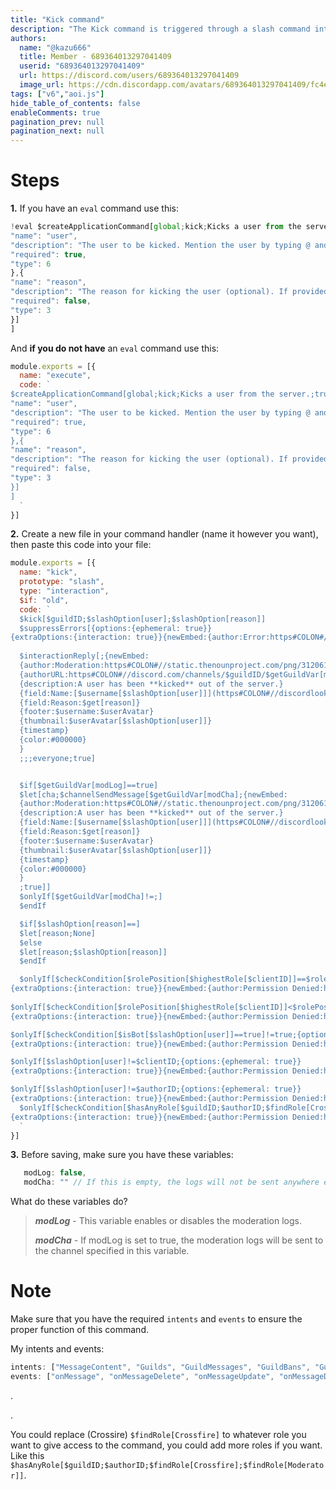 ```yaml
---
title: "Kick command"
description: "The Kick command is triggered through a slash command interaction. Nothing special, it's just a kick command."
authors:
  name: "@kazu666"
  title: Member - 689364013297041409
  userid: "689364013297041409"
  url: https://discord.com/users/689364013297041409
  image_url: https://cdn.discordapp.com/avatars/689364013297041409/fc4e334a1f8194949082467c960ed308.png
tags: ["v6","aoi.js"]
hide_table_of_contents: false
enableComments: true
pagination_prev: null
pagination_next: null
---
```


# Steps

**1.** If you have an `eval` command use this:

```js
!eval $createApplicationCommand[global;kick;Kicks a user from the server.;true;slash;[{
"name": "user",
"description": "The user to be kicked. Mention the user by typing @ and selecting them from the list.",
"required": true,
"type": 6
},{
"name": "reason",
"description": "The reason for kicking the user (optional). If provided, it will be displayed in the server log.",
"required": false,
"type": 3
}]
]
```

And **if you do not have** an `eval` command use this:

```js
module.exports = [{
  name: "execute",
  code: `
$createApplicationCommand[global;kick;Kicks a user from the server.;true;slash;[{
"name": "user",
"description": "The user to be kicked. Mention the user by typing @ and selecting them from the list.",
"required": true,
"type": 6
},{
"name": "reason",
"description": "The reason for kicking the user (optional). If provided, it will be displayed in the server log.",
"required": false,
"type": 3
}]
]
  `
}]
```

**2.** Create a new file in your command handler (name it however you want), then paste this code into your file:

```js
module.exports = [{
  name: "kick",
  prototype: "slash",
  type: "interaction",
  $if: "old",
  code: `
  $kick[$guildID;$slashOption[user];$slashOption[reason]]
  $suppressErrors[{options:{ephemeral: true}}
{extraOptions:{interaction: true}}{newEmbed:{author:Error:https#COLON#//static.thenounproject.com/png/3688947-200.png}{description:It seems that there is a problem while executing this command.}{color:#000000}}]
  
  $interactionReply[;{newEmbed:
  {author:Moderation:https#COLON#//static.thenounproject.com/png/3120613-200.png}
  {authorURL:https#COLON#//discord.com/channels/$guildID/$getGuildVar[modCha]/$get[cha]}
  {description:A user has been **kicked** out of the server.}
  {field:Name:[$username[$slashOption[user]]](https#COLON#//discordlookup.mesavirep.xyz/v1/user/$slashOption[user])}
  {field:Reason:$get[reason]}
  {footer:$username:$userAvatar}
  {thumbnail:$userAvatar[$slashOption[user]]}
  {timestamp}
  {color:#000000}
  }
  ;;;everyone;true]


  $if[$getGuildVar[modLog]==true]
  $let[cha;$channelSendMessage[$getGuildVar[modCha];{newEmbed:
  {author:Moderation:https#COLON#//static.thenounproject.com/png/3120613-200.png}
  {description:A user has been **kicked** out of the server.}
  {field:Name:[$username[$slashOption[user]]](https#COLON#//discordlookup.mesavirep.xyz/v1/user/$slashOption[user])}
  {field:Reason:$get[reason]}
  {footer:$username:$userAvatar}
  {thumbnail:$userAvatar[$slashOption[user]]}
  {timestamp}
  {color:#000000}
  }
  ;true]]
  $onlyIf[$getGuildVar[modCha]!=;]
  $endIf

  $if[$slashOption[reason]==]
  $let[reason;None]
  $else
  $let[reason;$slashOption[reason]]
  $endIf

  $onlyIf[$checkCondition[$rolePosition[$highestRole[$clientID]]==$rolePosition[$highestRole[$slashOption[user]]]]!=false;{options:{ephemeral: true}}
{extraOptions:{interaction: true}}{newEmbed:{author:Permission Denied:https#COLON#//static.thenounproject.com/png/3688947-200.png}{description:I cannot kick someone with the same role as mine.}{color:#000000}}]
  
$onlyIf[$checkCondition[$rolePosition[$highestRole[$clientID]]<$rolePosition[$highestRole[$slashOption[user]]]]!=false;{options:{ephemeral: true}}
{extraOptions:{interaction: true}}{newEmbed:{author:Permission Denied:https#COLON#//static.thenounproject.com/png/3688947-200.png}{description:I cannot kick someone with a higher role than mine.}{color:#000000}}]

$onlyIf[$checkCondition[$isBot[$slashOption[user]]==true]!=true;{options:{ephemeral: true}}
{extraOptions:{interaction: true}}{newEmbed:{author:Permission Denied:https#COLON#//static.thenounproject.com/png/3688947-200.png}{description:I am not allowed to kick a bot.}{color:#000000}}]

$onlyIf[$slashOption[user]!=$clientID;{options:{ephemeral: true}}
{extraOptions:{interaction: true}}{newEmbed:{author:Permission Denied:https#COLON#//static.thenounproject.com/png/3688947-200.png}{description:I cannot kick myself.}{color:#000000}}]

$onlyIf[$slashOption[user]!=$authorID;{options:{ephemeral: true}}
{extraOptions:{interaction: true}}{newEmbed:{author:Permission Denied:https#COLON#//static.thenounproject.com/png/3688947-200.png}{description:You cannot kick yourself.}{color:#000000}}]
  $onlyIf[$checkCondition[$hasAnyRole[$guildID;$authorID;$findRole[Crossfire]]==true||$hasPerms[$guildID;$authorID;kickmembers]==true]!=false;{options:{ephemeral: true}}
{extraOptions:{interaction: true}}{newEmbed:{author:Permission Denied:https#COLON#//static.thenounproject.com/png/3688947-200.png}{description:You do not have enough permission to perform this command.}{color:#000000}}]
  `
}]
```

**3.** Before saving, make sure you have these variables:

```js
   modLog: false,
   modCha: "" // If this is empty, the logs will not be sent anywhere even if modLog is enabled, so make sure to fill this out.
```

What do these variables do?

> ***modLog*** - This variable enables or disables the moderation logs.
>
> ***modCha*** - If modLog is set to true, the moderation logs will be sent to the channel specified in this variable.

# Note

Make sure that you have the required `intents` and `events` to ensure the proper function of this command.

My intents and events:

```js
intents: ["MessageContent", "Guilds", "GuildMessages", "GuildBans", "GuildWebhooks", "GuildPresences", "DirectMessages", "GuildMembers"],
events: ["onMessage", "onMessageDelete", "onMessageUpdate", "onMessageDeleteBulk", "onInteractionCreate", "onGuildJoin", "onJoin"]
```

.

.

You could replace (Crossire) `$findRole[Crossfire]` to whatever role you want to give access to the command, you could
add more roles if you want. Like this `$hasAnyRole[$guildID;$authorID;$findRole[Crossfire];$findRole[Moderator]]`.